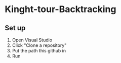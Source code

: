 # Kinght-tour-Backtracking
## Set up
1. Open Visual Studio
2. Click "Clone a repository"
3. Put the path this github in
4. Run
